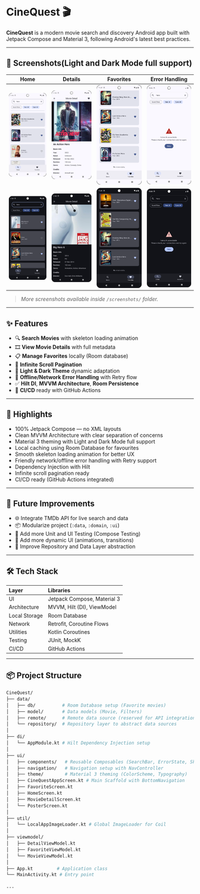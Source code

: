 # CineQuest 🎬

**CineQuest** is a modern movie search and discovery Android app built with Jetpack Compose and Material 3, following Android's latest best practices.

---

## 📱 Screenshots(Light and Dark Mode full support)
| Home | Details | Favorites | Error Handling |
|:----:|:-------:|:---------:|:--------------:|
| ![home](screenshots/home_light.png) | ![detail](screenshots/detail_light.png) | ![favorites](screenshots/favourite_light.png) | ![error](screenshots/error_light.png) |
| ![home](screenshots/home_dark.png) | ![detail](screenshots/detail_dark.png) | ![favorites](screenshots/favourite_dark.png) | ![error](screenshots/error_dark.png) |
> _More screenshots available inside `/screenshots/` folder._

---

## ✨ Features

- 🔍 **Search Movies** with skeleton loading animation
- 🎞️ **View Movie Details** with full metadata
- 📋 **Manage Favorites** locally (Room database)
- 🔄 **Infinite Scroll Pagination**
- 🌙 **Light & Dark Theme** dynamic adaptation
- 🚫 **Offline/Network Error Handling** with Retry flow
- ✅ **Hilt DI**, **MVVM Architecture**, **Room Persistence**
- 🚀 **CI/CD** ready with GitHub Actions

---

## 🎨 Highlights

- 100% Jetpack Compose — no XML layouts
- Clean MVVM Architecture with clear separation of concerns
- Material 3 theming with Light and Dark Mode full support
- Local caching using Room Database for favourites
- Smooth skeleton loading animation for better UX
- Friendly network/offline error handling with Retry support
- Dependency Injection with Hilt
- Infinite scroll pagination ready
- CI/CD ready (GitHub Actions integrated)

---

## 🎯 Future Improvements

- 🌐 Integrate TMDb API for live search and data
- 📦 Modularize project (`:data`, `:domain`, `:ui`)
- 🧪 Add more Unit and UI Testing (Compose Testing)
- 📸 Add more dynamic UI (animations, transitions)
- 🧹 Improve Repository and Data Layer abstraction

---

## 🛠️ Tech Stack

| Layer | Libraries |
|:------|:----------|
| UI | Jetpack Compose, Material 3 |
| Architecture | MVVM, Hilt (DI), ViewModel |
| Local Storage | Room Database |
| Network | Retrofit, Coroutine Flows |
| Utilities | Kotlin Coroutines |
| Testing | JUnit, MockK |
| CI/CD | GitHub Actions |

---

## 📦 Project Structure

```bash
CineQuest/
├── data/
│   ├── db/          # Room Database setup (Favorite movies)
│   ├── model/       # Data models (Movie, Filters)
│   ├── remote/      # Remote data source (reserved for API integration)
│   └── repository/  # Repository layer to abstract data sources
│
├── di/
│   └── AppModule.kt # Hilt Dependency Injection setup
│
├── ui/
│   ├── components/   # Reusable Composables (SearchBar, ErrorState, Skeletons)
│   ├── navigation/   # Navigation setup with NavController
│   ├── theme/        # Material 3 theming (ColorScheme, Typography)
│   ├── CineQuestAppScreen.kt # Main Scaffold with BottomNavigation
│   ├── FavoriteScreen.kt
│   ├── HomeScreen.kt
│   ├── MovieDetailScreen.kt
│   └── PosterScreen.kt
│
├── util/
│   └── LocalAppImageLoader.kt # Global ImageLoader for Coil
│
├── viewmodel/
│   ├── DetailViewModel.kt
│   ├── FavoriteViewModel.kt
│   └── MovieViewModel.kt
│
├── App.kt         # Application class
└── MainActivity.kt # Entry point

---


